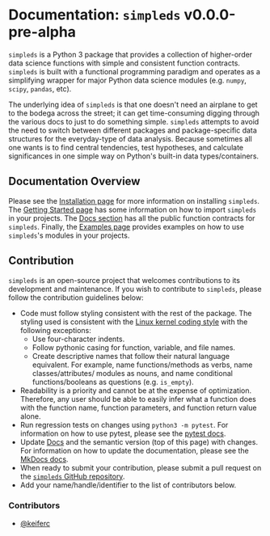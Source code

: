 # Documentation: `simpleds` v0.0.0-pre-alpha

`simpleds` is a Python 3 package that provides a collection of higher-order 
data science functions with simple and consistent function contracts. 
`simpleds` is built with a functional programming paradigm and operates as a simplifying wrapper for major Python data science modules (e.g. `numpy`, `scipy`, `pandas`, etc).

The underlying idea of `simpleds` is that one doesn't need an airplane to get
to the bodega across the street; it can get time-consuming digging through
the various docs to just to do something simple. `simpleds` attempts to avoid 
the need to switch between different packages and package-specific data 
structures for the everyday-type of data analysis. Because sometimes all one
wants is to find central tendencies, test hypotheses, and calculate
significances in one simple way on Python's built-in data types/containers. 


## Documentation Overview

Please see the [Installation page](installation.md) for more information on
installing `simpleds`. The [Getting Started page](getting-started.md) has 
some information on how to import `simpleds` in your projects. The 
[Docs section](interfaces/stats.md) has all the public function contracts for 
`simpleds`. Finally, the [Examples page](examples.md) provides examples on 
how to use `simpleds`'s modules in your projects.

## Contribution

`simpleds` is an open-source project that welcomes contributions to its 
development and maintenance. If you wish to contribute to `simpleds`, 
please follow the contribution guidelines below:

- Code must follow styling consistent with the rest of the package. The styling
  used is consistent with the [Linux kernel coding style](https://www.kernel.org/doc/html/v4.10/process/coding-style.html) with the following exceptions:
    - Use four-character indents.
    - Follow pythonic casing for function, variable, and file names.
    - Create descriptive names that follow their natural language equivalent.
      For example, name functions/methods as verbs, name classes/attributes/
      modules as nouns, and name conditional functions/booleans as questions 
      (e.g. `is_empty`).
- Readability is a priority and cannot be at the expense of optimization. 
  Therefore, any user should be able to easily infer what a function does with the function name, function parameters, and function return value alone.
- Run regression tests on changes using `python3 -m pytest`. For information on
  how to use pytest, please see the [pytest docs](https://docs.pytest.org/en/stable/contents.html).
- Update [Docs](interfaces/stats.md) and the semantic version (top of this 
  page) with 
  changes. For information on how to update the documentation, please see the
  [MkDocs docs](https://www.mkdocs.org/).
- When ready to submit your contribution, please submit a pull request on the
  [`simpleds` GitHub repository](https://github.com/keiferc/simpleds).
- Add your name/handle/identifier to the list of contributors below.

### Contributors

- [@keiferc](https://github.com/keiferc)
